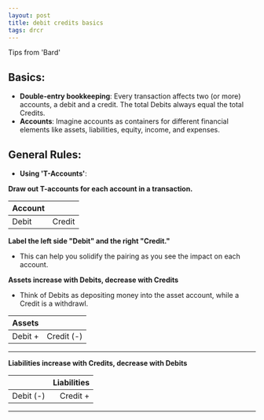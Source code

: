 ```yaml
---
layout: post
title: debit credits basics
tags: drcr
---
```



Tips from 'Bard'

## Basics:

- **Double-entry bookkeeping**: Every transaction affects two (or more) accounts, a debit and a credit. The total Debits always equal the total Credits.
- **Accounts**: Imagine accounts as containers for different financial elements like assets, liabilities, equity, income, and expenses.

## General Rules:

- **Using 'T-Accounts'**: 

**Draw out T-accounts for each account in a transaction.**  

| Account ||
|:--------|----------:|
| Debit   | Credit    |

**Label the left side "Debit" and the right "Credit."**
- This can help you solidify the pairing as you see the impact on each account.  



**Assets increase with Debits, decrease with Credits**
  - Think of Debits as depositing money into the asset account, while a Credit is a withdrawl.

| Assets ||
|:--------|----------:|
| Debit + | Credit (-)|


---

**Liabilities increase with Credits, decrease with Debits** 

|| Liabilities |
|:----------|--------:|
| Debit (-) | Credit +|

---
